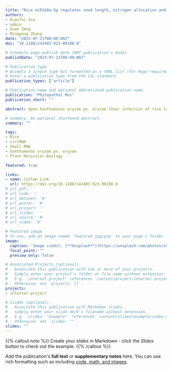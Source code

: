 ```yaml
---
title: "Rice miR168a-5p regulates seed length, nitrogen allocation and salt tolerance by targeting OsOFP3, OsNPF2.4 and OsAGO1a, respectively"
authors:
- Kuaifei Xia
- admin
- Xuan Zeng
- Mingyong Zhang
date: "2023-07-21T00:00:00Z"
doi: "10.1186/s42483-023-00188-8"

# Schedule page publish date (NOT publication's date).
publishDate: "2023-07-21T00:00:00Z"

# Publication type.
# Accepts a single type but formatted as a YAML list (for Hugo requirements).
# Enter a publication type from the CSL standard.
publication_types: ["article"]

# Publication name and optional abbreviated publication name.
publication: "Phytopathol Res"
publication_short: ""

abstract: Upon Xanthomonas oryzae pv. oryzae (Xoo) infection of rice leaves, the invasion induces systematic expression changes for both the coding genes and the non-coding genes, allowing the plant to make corresponding responses. However, the roles of circular RNAs (circRNAs) in rice defending against Xoo remain largely unknown. To address this question, we conducted a whole-transcriptomic analysis to systematically screen the differentially expressed (DE) mRNAs and non-coding RNAs (ncRNAs) in rice responding to Xoo infection. Our results revealed a total of 4076 DE mRNAs, 89 DE long non-coding RNAs (lncRNAs), 82 DE microRNAs (miRNAs), and 14 DE circRNAs identified from Xoo-infected rice plants at 48 h post inoculation. Three circRNAs (ciR52, ciR298, and ciR133) were found to be able to form circular RNAs, and their expression was induced by Xoo infection. ciR133 was found to repress the expression of its parental gene OsARAB (putative arabinofuranosidase gene) during Xoo infection. Overexpression of ciR133 and mutation of OsARAB enhanced rice resistance against Xoo, without compromising main agronomic traits. Our data suggest that circRNAs are associated with rice response to Xoo infection, providing a potential strategy for breeding Xoo-resistant rice plants by manipulating ciR133 and OsARAB.

# Summary. An optional shortened abstract.
summary: ""

tags:
- Rice
- circRNA
- Small RNA
- Xanthomonas oryzae pv. oryzae
- Plant Molecular Biology

featured: true

links:
- name: Custom Link
  url: https://doi.org/10.1186/s42483-023-00188-8
# url_pdf: ''
# url_code: ''
# url_dataset: '#'
# url_poster: '#'
# url_project: ''
# url_slides: ''
# url_source: '#'
# url_video: '#'

# Featured image
# To use, add an image named `featured.jpg/png` to your page's folder. 
image:
  caption: 'Image credit: [**Unsplash**](https://unsplash.com/photos/s9CC2SKySJM)'
  focal_point: ""
  preview_only: false

# Associated Projects (optional).
#   Associate this publication with one or more of your projects.
#   Simply enter your project's folder or file name without extension.
#   E.g. `internal-project` references `content/project/internal-project/index.md`.
#   Otherwise, set `projects: []`.
projects:
- internal-project

# Slides (optional).
#   Associate this publication with Markdown slides.
#   Simply enter your slide deck's filename without extension.
#   E.g. `slides: "example"` references `content/slides/example/index.md`.
#   Otherwise, set `slides: ""`.
slides: ""
---
```




{{% callout note %}}
Create your slides in Markdown - click the *Slides* button to check out the example.
{{% /callout %}}

Add the publication's **full text** or **supplementary notes** here. You can use rich formatting such as including [code, math, and images](https://docs.hugoblox.com/content/writing-markdown-latex/).
